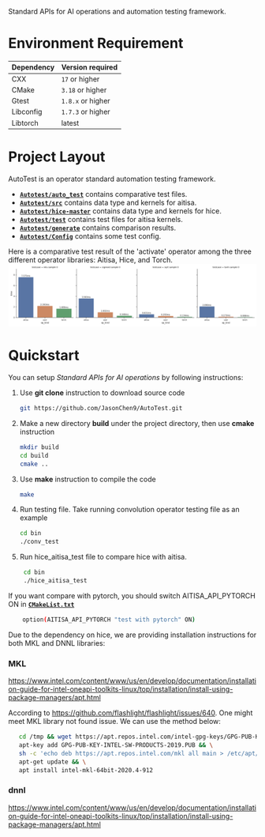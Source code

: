 Standard APIs for AI operations and automation testing framework.

# Environment Requirement

| Dependency | Version required  |
|------------|-------------------|
| CXX        | `17` or higher    |
| CMake      | `3.18` or higher  |
| Gtest      | `1.8.x` or higher |
| Libconfig  | `1.7.3` or higher |
| Libtorch   | latest            |

# Project Layout
AutoTest is an operator standard automation testing framework.

- [**`Autotest/auto_test`**](/auto_test) contains comparative test files.
- [**`Autotest/src`**](src) contains data type and kernels for aitisa.
- [**`Autotest/hice-master`**](hice-master) contains data type and kernels for hice.
- [**`Autotest/test`**](test) contains test files for aitisa kernels.
- [**`Autotest/generate`**](generate) contains comparison results.
- [**`Autotest/Config`**](config) contains some test config.

Here is a comparative test result of the 'activate' operator among the three different operator libraries: Aitisa, Hice, and Torch.
![activate](./generate/activate.png)

# Quickstart
You can setup *Standard APIs for AI operations* by following instructions:
1. Use **git clone** instruction to download source code

      ```bash
      git https://github.com/JasonChen9/AutoTest.git
      ```

2. Make a new directory **build** under the project directory, then use **cmake** instruction

      ```bash
      mkdir build  
      cd build  
      cmake ..
      ```

3. Use **make** instruction to compile the code

      ```bash
      make
      ```
      
4. Run testing file. Take running convolution operator testing file as an example

      ```bash
      cd bin
      ./conv_test
      ```

5. Run hice_aitisa_test file to compare hice with aitisa.

     ```bash
      cd bin
      ./hice_aitisa_test
      ```

If you want compare with pytorch, you should switch AITISA_API_PYTORCH ON in [**`CMakeList.txt`**](./CMakeList.txt)
```bash
    option(AITISA_API_PYTORCH "test with pytorch" ON)
```


Due to the dependency on hice, we are providing installation instructions for both MKL and DNNL libraries:


### MKL

https://www.intel.com/content/www/us/en/develop/documentation/installation-guide-for-intel-oneapi-toolkits-linux/top/installation/install-using-package-managers/apt.html

According to https://github.com/flashlight/flashlight/issues/640. One might meet MKL library not found issue. We can use the method below:

   ```bash
      cd /tmp && wget https://apt.repos.intel.com/intel-gpg-keys/GPG-PUB-KEY-INTEL-SW-PRODUCTS-2019.PUB && \
      apt-key add GPG-PUB-KEY-INTEL-SW-PRODUCTS-2019.PUB && \
      sh -c 'echo deb https://apt.repos.intel.com/mkl all main > /etc/apt/sources.list.d/intel-mkl.list' && \
      apt-get update && \
      apt install intel-mkl-64bit-2020.4-912
   ```

### dnnl
https://www.intel.com/content/www/us/en/develop/documentation/installation-guide-for-intel-oneapi-toolkits-linux/top/installation/install-using-package-managers/apt.html


